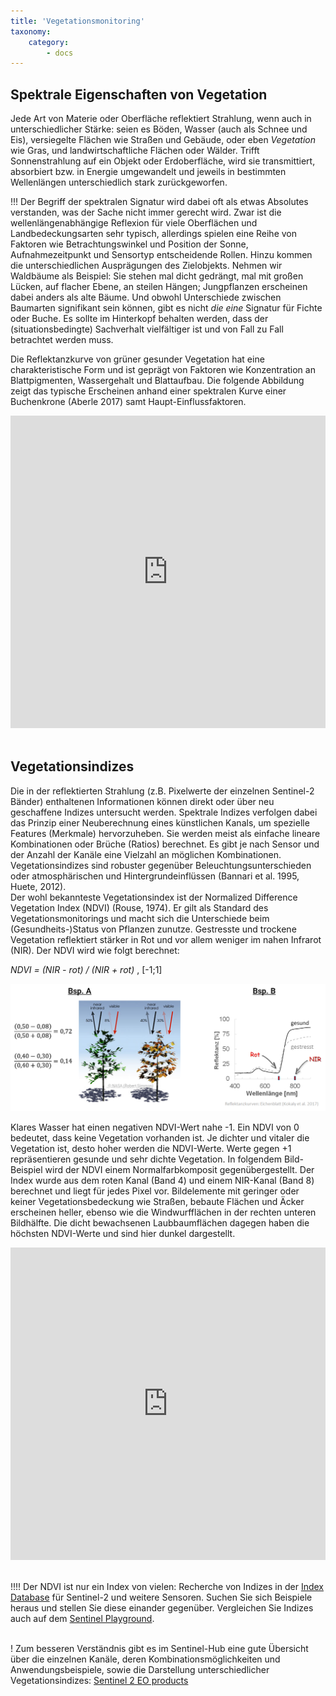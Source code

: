 ```yaml
---
title: 'Vegetationsmonitoring'
taxonomy:
    category:
        - docs
---
```


## Spektrale Eigenschaften von Vegetation

Jede Art von Materie oder Oberfläche reflektiert Strahlung, wenn auch in unterschiedlicher Stärke:
seien es Böden, Wasser (auch als Schnee und Eis), versiegelte Flächen wie Straßen und Gebäude, oder eben *Vegetation* wie Gras, und landwirtschaftliche Flächen oder Wälder.
Trifft Sonnenstrahlung auf ein Objekt oder Erdoberfläche, wird sie transmittiert, absorbiert bzw. in Energie umgewandelt und jeweils in bestimmten Wellenlängen unterschiedlich stark zurückgeworfen.

!!! Der Begriff der spektralen Signatur wird dabei oft als etwas Absolutes verstanden, was der Sache nicht immer gerecht wird. Zwar ist die wellenlängenabhängige Reflexion für viele Oberflächen und Landbedeckungsarten sehr typisch, allerdings spielen eine Reihe von Faktoren wie Betrachtungswinkel und Position der Sonne, Aufnahmezeitpunkt und Sensortyp entscheidende Rollen. Hinzu kommen die unterschiedlichen Ausprägungen des Zielobjekts.
Nehmen wir Waldbäume als Beispiel: Sie stehen mal dicht gedrängt, mal mit großen Lücken, auf flacher Ebene, an steilen Hängen; Jungpflanzen erscheinen dabei anders als alte Bäume. Und obwohl Unterschiede zwischen Baumarten signifikant sein können, gibt es nicht *die eine* Signatur für Fichte oder Buche. Es sollte im Hinterkopf behalten werden, dass der (situationsbedingte) Sachverhalt  vielfältiger ist und von Fall zu Fall betrachtet werden muss. 

Die Reflektanzkurve von grüner gesunder Vegetation hat eine charakteristische Form und ist geprägt von Faktoren wie Konzentration an Blattpigmenten, Wassergehalt und Blattaufbau. Die folgende Abbildung zeigt das typische Erscheinen anhand einer spektralen Kurve einer Buchenkrone (Aberle 2017) samt Haupt-Einflussfaktoren.

<style>iframe{max-width: 600px; width: 100%; height: 500px; max-height: 600px}</style>
<iframe src="https://h5p.org/h5p/embed/240206" width="100%" max-width=600 max-height="600" height=400 frameborder="0" allowfullscreen="allowfullscreen"></iframe>
<br><br>

## Vegetationsindizes
Die in der reflektierten Strahlung (z.B. Pixelwerte der einzelnen Sentinel-2 Bänder) enthaltenen Informationen können direkt oder über neu geschaffene Indizes untersucht werden. Spektrale Indizes verfolgen dabei das Prinzip einer Neuberechnung eines künstlichen Kanals, um spezielle Features (Merkmale) hervorzuheben. Sie werden meist als einfache lineare Kombinationen oder Brüche (Ratios) berechnet. Es gibt je nach Sensor und der Anzahl der Kanäle eine Vielzahl an möglichen Kombinationen.
Vegetationsindizes sind robuster gegenüber Beleuchtungsunterschieden oder atmosphärischen und Hintergrundeinflüssen (Bannari et al. 1995, Huete, 2012).  
Der wohl bekannteste Vegetationsindex ist der Normalized Difference Vegetation Index (NDVI) (Rouse, 1974). Er gilt als Standard des Vegetationsmonitorings und macht sich die Unterschiede beim (Gesundheits-)Status von Pflanzen zunutze. Gestresste und trockene Vegetation reflektiert stärker in Rot und vor allem weniger im nahen Infrarot (NIR).
Der NDVI wird wie folgt berechnet:

*NDVI = (NIR - rot) / (NIR + rot)* ,  [-1;1]

![NDVI](NDVII_calculation_b.png)

Klares Wasser hat einen negativen NDVI-Wert nahe -1. Ein NDVI von 0 bedeutet, dass keine Vegetation vorhanden ist. Je dichter und vitaler die Vegetation ist, desto hoher werden die NDVI-Werte. Werte gegen +1 repräsentieren gesunde und sehr dichte Vegetation. In folgendem Bild-Beispiel wird der NDVI einem Normalfarbkomposit gegenübergestellt. Der Index wurde aus dem roten Kanal (Band 4) und einem NIR-Kanal (Band 8) berechnet und liegt für jedes Pixel vor. Bildelemente mit geringer oder keiner Vegetationsbedeckung wie Straßen, bebaute Flächen und Äcker erscheinen heller, ebenso wie die Windwurfflächen in der rechten unteren Bildhälfte. Die dicht bewachsenen Laubbaumflächen dagegen haben die höchsten NDVI-Werte und sind hier dunkel dargestellt.

<style>iframe{max-width: 600px; width: 100%; height: 500px; max-height: 600px}</style>
<iframe src="https://h5p.org/h5p/embed/311729" width="100%" max-width=600 max-height="600" height=400 frameborder="0" allowfullscreen="allowfullscreen"></iframe>
<br><br>

!!!! Der NDVI ist nur ein Index von vielen: Recherche von Indizes in der [Index Database](https://www.indexdatabase.de/) für Sentinel-2 und weitere Sensoren. Suchen Sie sich Beispiele heraus und stellen Sie diese einander gegenüber. Vergleichen Sie Indizes auch auf dem [Sentinel Playground](https://apps.sentinel-hub.com/sentinel-playground/?source=S2&lat=50.03619419013074&lng=8.040962219238281&zoom=13&preset=1_NATURAL_COL0R&layers=B02,B12,B08&maxcc=20&gain=1.0&gamma=1.0&time=2015-01-01|2018-05-17&atmFilter=&showDates=false).
<br><br>

! Zum besseren Verständnis gibt es im Sentinel-Hub eine gute Übersicht über die einzelnen Kanäle, deren Kombinationsmöglichkeiten und Anwendungsbeispiele, sowie die Darstellung unterschiedlicher Vegetationsindizes: [Sentinel 2 EO products](https://www.sentinel-hub.com/develop/documentation/eo_products/Sentinel2EOproducts)
<br><br>
